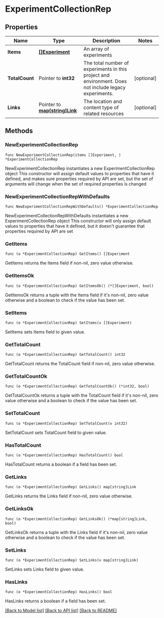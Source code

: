 # ExperimentCollectionRep

## Properties

Name | Type | Description | Notes
------------ | ------------- | ------------- | -------------
**Items** | [**[]Experiment**](Experiment.md) | An array of experiments | 
**TotalCount** | Pointer to **int32** | The total number of experiments in this project and environment. Does not include legacy experiments. | [optional] 
**Links** | Pointer to [**map[string]Link**](Link.md) | The location and content type of related resources | [optional] 

## Methods

### NewExperimentCollectionRep

`func NewExperimentCollectionRep(items []Experiment, ) *ExperimentCollectionRep`

NewExperimentCollectionRep instantiates a new ExperimentCollectionRep object
This constructor will assign default values to properties that have it defined,
and makes sure properties required by API are set, but the set of arguments
will change when the set of required properties is changed

### NewExperimentCollectionRepWithDefaults

`func NewExperimentCollectionRepWithDefaults() *ExperimentCollectionRep`

NewExperimentCollectionRepWithDefaults instantiates a new ExperimentCollectionRep object
This constructor will only assign default values to properties that have it defined,
but it doesn't guarantee that properties required by API are set

### GetItems

`func (o *ExperimentCollectionRep) GetItems() []Experiment`

GetItems returns the Items field if non-nil, zero value otherwise.

### GetItemsOk

`func (o *ExperimentCollectionRep) GetItemsOk() (*[]Experiment, bool)`

GetItemsOk returns a tuple with the Items field if it's non-nil, zero value otherwise
and a boolean to check if the value has been set.

### SetItems

`func (o *ExperimentCollectionRep) SetItems(v []Experiment)`

SetItems sets Items field to given value.


### GetTotalCount

`func (o *ExperimentCollectionRep) GetTotalCount() int32`

GetTotalCount returns the TotalCount field if non-nil, zero value otherwise.

### GetTotalCountOk

`func (o *ExperimentCollectionRep) GetTotalCountOk() (*int32, bool)`

GetTotalCountOk returns a tuple with the TotalCount field if it's non-nil, zero value otherwise
and a boolean to check if the value has been set.

### SetTotalCount

`func (o *ExperimentCollectionRep) SetTotalCount(v int32)`

SetTotalCount sets TotalCount field to given value.

### HasTotalCount

`func (o *ExperimentCollectionRep) HasTotalCount() bool`

HasTotalCount returns a boolean if a field has been set.

### GetLinks

`func (o *ExperimentCollectionRep) GetLinks() map[string]Link`

GetLinks returns the Links field if non-nil, zero value otherwise.

### GetLinksOk

`func (o *ExperimentCollectionRep) GetLinksOk() (*map[string]Link, bool)`

GetLinksOk returns a tuple with the Links field if it's non-nil, zero value otherwise
and a boolean to check if the value has been set.

### SetLinks

`func (o *ExperimentCollectionRep) SetLinks(v map[string]Link)`

SetLinks sets Links field to given value.

### HasLinks

`func (o *ExperimentCollectionRep) HasLinks() bool`

HasLinks returns a boolean if a field has been set.


[[Back to Model list]](../README.md#documentation-for-models) [[Back to API list]](../README.md#documentation-for-api-endpoints) [[Back to README]](../README.md)


